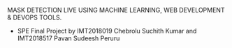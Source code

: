 MASK DETECTION LIVE USING MACHINE LEARNING, WEB DEVELOPMENT & DEVOPS TOOLS.

- SPE Final Project by IMT2018019 Chebrolu Suchith Kumar and IMT2018517 Pavan Sudeesh Peruru
